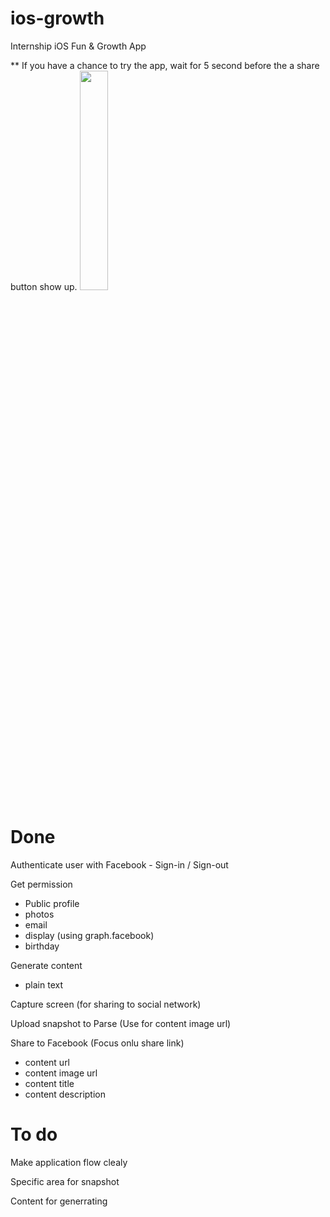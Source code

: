# ios-growth
Internship iOS Fun &amp; Growth App

** If you have a chance to try the app, wait for 5 second before the a share button show up.
<img src="http://files.parsetfss.com/3d189fc8-bfe5-41b9-9c96-fded3c6809a7/tfss-ae47d901-3b54-41ca-9df6-b33bdd16da87-UserGeneratedResult.png" height="30%" width="30%">

<h1>Done</h1>
Authenticate user with Facebook
  - Sign-in / Sign-out 

Get permission
  - Public profile
  - photos
  - email
  - display (using graph.facebook)
  - birthday

Generate content
  - plain text

Capture screen (for sharing to social network)

Upload snapshot to Parse (Use for content image url)

Share to Facebook (Focus onlu share link)
  - content url
  - content image url
  - content title
  - content description
  
<h1>To do</h1>

Make application flow clealy

Specific area for snapshot

Content for generrating
